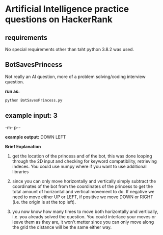 # Artificial Intelligence practice questions on HackerRank

## requirements
No special requirements other than taht python 3.8.2 was used.

## BotSavesPrincess
Not really an AI question, more of a problem solving/coding interview question.

**run as:** 
```python 
python BotSavesPrincess.py
```

**example input:**
3
---
-m-
p--

**example output:**
DOWN
LEFT

**Brief Explanation**
1. get the location of the princess and of the bot, this was done looping through the 2D input and checking for keyword compatibility, retrieving indeces. You could use numpy where if you want to use additional libraries

2. since you can only move horizontally and vertically simply subtract the coordinates of the bot from the coordinates of the princess to get the total amount of horizontal and vertical movement to do. If negative we need to move either UP or LEFT, if positive we move DOWN or RIGHT (i.e. the origin is at the top left).

3. you now know how many times to move both horizontally and vertically, i.e. you already solved the question. You could interlace your moves or leave them as they are, it won't metter since you can only move along the grid the distance will be the same either way.
